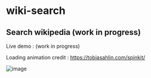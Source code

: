 # wiki-search 

## Search wikipedia (work in progress)

Live demo : (work in progress)

Loading animation credit : https://tobiasahlin.com/spinkit/

![image](https://user-images.githubusercontent.com/79618101/146660315-434d98cb-8010-46aa-9c83-bc54bf2cdd0c.png)


